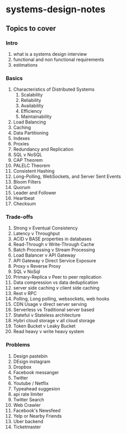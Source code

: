 # systems-design-notes

## Topics to cover

### Intro

1. what is a systems design interview
1. functional and non functional requirements
1. estimations

### Basics

1. Characteristics of Distributed Systems
   1. Scalability
   2. Reliability
   3. Availability
   4. Efficiency
   5. Maintainability
1. Load Balancing
1. Caching
1. Data Partitioning
1. Indexes
1. Proxies
1. Redundancy and Replication
1. SQL v NoSQL
1. CAP Theorem
1. PALELC Theorem
1. Consistent Hashing
1. Long-Polling, WebSockets, and Server Sent Events
1. Bloom Filters
1. Quorum
1. Leader and Follower
1. Heartbeat
1. Checksum

### Trade-offs

1. Strong v Eventual Consistency
1. Latency v Throughput
1. ACID v BASE properties in databases
1. Read-Through v Write-Through Cache
1. Batch Processing v Stream Processing
1. Load Balancer v API Gateway
1. API Gateway v Direct Service Exposure
1. Proxy v Reverse Proxy
1. SQL v NoSql
1. Primary-Replica v Peer to peer replication
1. Data compression vs data deduplication
1. server side caching v client side caching
1. Rest v RPC
1. Polling, Long polling, websockets, web hooks
1. CDN Usage v direct server serving
1. Serverless vs Traditional server based
1. Stateful v Stateless architecture
1. Hybri cloud storage v all cloud storage
1. Token Bucket v Leaky Bucket
1. Read heavy v write heavy system

### Problems

1. Design pastebin
1. DEsign instagram
1. Dropbox
1. Facebook messanger
1. Twitter
1. Youtube / Netflix
1. Typeahead suggesion
1. api rate limiter
1. Twitter Search
1. Web Crawler
1. Facebook's Newsfeed
1. Yelp or Nearby Friends
1. Uber backend
1. Ticketmaster
